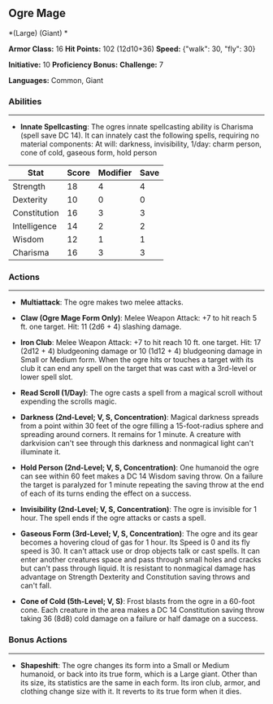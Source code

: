 ## Ogre Mage
*(Large) (Giant) *

**Armor Class:** 16
**Hit Points:** 102 (12d10+36)
**Speed:** {"walk": 30, "fly": 30}

**Initiative:** 10
**Proficiency Bonus:**
**Challenge:** 7

**Languages:** Common, Giant

### Abilities
 --- 
- **Innate Spellcasting**: The ogres innate spellcasting ability is Charisma (spell save DC 14). It can innately cast the following spells, requiring no material components: At will: darkness, invisibility, 1/day: charm person, cone of cold, gaseous form, hold person



| Stat | Score | Modifier | Save |
| ---- | ---- | ---- | ---- |
| Strength | 18 | 4 | 4 |
| Dexterity | 10 | 0 | 0 |
| Constitution | 16 | 3 | 3 |
| Intelligence | 14 | 2 | 2 |
| Wisdom | 12 | 1 | 1 |
| Charisma | 16 | 3 | 3 |

### Actions
 --- 
- **Multiattack**: The ogre makes two melee attacks.

- **Claw (Ogre Mage Form Only)**: Melee Weapon Attack: +7 to hit  reach 5 ft.  one target. Hit: 11 (2d6 + 4) slashing damage.

- **Iron Club**: Melee Weapon Attack: +7 to hit  reach 10 ft.  one target. Hit: 17 (2d12 + 4) bludgeoning damage  or 10 (1d12 + 4) bludgeoning damage in Small or Medium form. When the ogre hits or touches a target with its club  it can end any spell on the target that was cast with a 3rd-level or lower spell slot.

- **Read Scroll (1/Day)**: The ogre casts a spell from a magical scroll without expending the scrolls magic.

- **Darkness (2nd-Level; V, S, Concentration)**: Magical darkness spreads from a point within 30 feet of the ogre  filling a 15-foot-radius sphere and spreading around corners. It remains for 1 minute. A creature with darkvision can't see through this darkness  and nonmagical light can't illuminate it.

- **Hold Person (2nd-Level; V, S, Concentration)**: One humanoid the ogre can see within 60 feet makes a DC 14 Wisdom saving throw. On a failure  the target is paralyzed for 1 minute  repeating the saving throw at the end of each of its turns  ending the effect on a success.

- **Invisibility (2nd-Level; V, S, Concentration)**: The ogre is invisible for 1 hour. The spell ends if the ogre attacks or casts a spell.

- **Gaseous Form (3rd-Level; V, S, Concentration)**: The ogre and its gear becomes a hovering cloud of gas for 1 hour. Its Speed is 0  and its fly speed is 30. It can't attack  use or drop objects  talk  or cast spells. It can enter another creatures space and pass through small holes and cracks but can't pass through liquid. It is resistant to nonmagical damage  has advantage on Strength  Dexterity and Constitution saving throws  and can't fall.

- **Cone of Cold (5th-Level; V, S)**: Frost blasts from the ogre in a 60-foot cone. Each creature in the area makes a DC 14 Constitution saving throw  taking 36 (8d8) cold damage on a failure or half damage on a success.

### Bonus Actions
 --- 
- **Shapeshift**: The ogre changes its form into a Small or Medium humanoid, or back into its true form, which is a Large giant. Other than its size, its statistics are the same in each form. Its iron club, armor, and clothing change size with it. It reverts to its true form when it dies.

